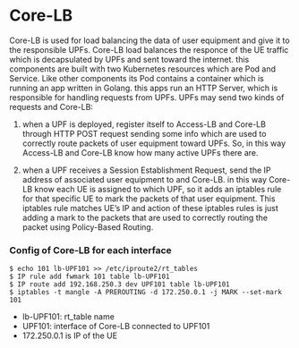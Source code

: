 <!--
SPDX-License-Identifier: Apache-2.0
-->

# Core-LB

Core-LB is used for load balancing the data of user equipment and give it to the responsible UPFs. Core-LB load balances the responce of the UE traffic which is decapsulated by UPFs and sent toward the internet. this components are built with two Kubernetes resources which are Pod and Service. Like other components its Pod contains a container which is running an app written in Golang. this apps run an HTTP Server, which is responsible for handling requests from UPFs. UPFs may send two kinds of requests and Core-LB:

1.	when a UPF is deployed, register itself to Access-LB and Core-LB through HTTP POST request sending some info which are used to correctly route packets of user equipment toward UPFs. So, in this way Access-LB and Core-LB know how many active UPFs there are.

2.	when a UPF receives a Session Establishment Request, send the IP address of associated user equipment to and Core-LB. in this way Core-LB know each UE is assigned to which UPF, so it adds an iptables rule for that specific UE to mark the packets of that user equipment. This iptables rule matches UE’s IP and action of these iptables rules is just adding a mark to the packets that are used to correctly routing the packet using Policy-Based Routing.

### Config of Core-LB for each interface

```
$ echo 101 lb-UPF101 >> /etc/iproute2/rt_tables
$ IP rule add fwmark 101 table lb-UPF101
$ IP route add 192.168.250.3 dev UPF101 table lb-UPF101
$ iptables -t mangle -A PREROUTING -d 172.250.0.1 -j MARK --set-mark 101
```

* lb-UPF101: rt_table name
* UPF101: interface of Core-LB connected to UPF101
* 172.250.0.1 is IP of the UE
